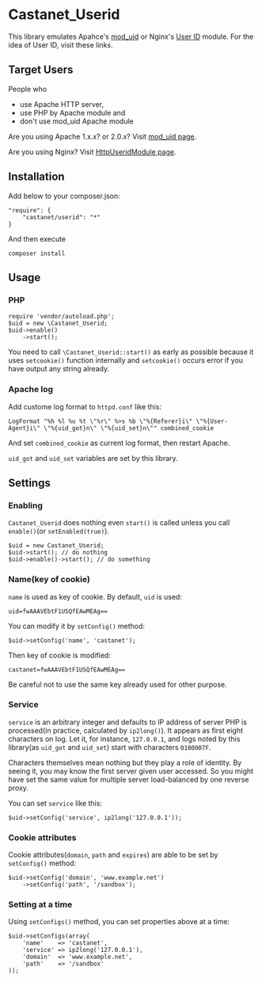 Castanet_Userid
===============

This library emulates Apahce's [mod_uid][moduid] or
Nginx's [User ID][httpuserid] module.
For the idea of User ID, visit these links.

[moduid]: http://www.lexa.ru/programs/mod-uid-eng.html
[httpuserid]: http://wiki.nginx.org/HttpUseridModule

Target Users
------------
People who

* use Apache HTTP server, 
* use PHP by Apache module and
* don't use mod_uid Apache module

Are you using Apache 1.x.x? or 2.0.x? Visit [mod_uid page][moduid].

Are you using Nginx? Visit [HttpUseridModule page][httpuserid].

Installation
------------
Add below to your composer.json:

    "require": {
        "castanet/userid": "*"
    }

And then execute

    composer install

Usage
-----

### PHP

    require 'vendor/autoload.php';
    $uid = new \Castanet_Userid;
    $uid->enable()
        ->start();

You need to call `\Castanet_Userid::start()` as early as possible because
it uses `setcookie()` function internally and `setcookie()` occurs error
if you have output any string already.

### Apache log
Add custome log format to `httpd.conf` like this:

    LogFormat "%h %l %u %t \"%r\" %>s %b \"%{Referer}i\" \"%{User-Agent}i\" \"%{uid_got}n\" \"%{uid_set}n\"" combined_cookie

And set `combined_cookie` as current log format, then restart Apache.

`uid_got` and `uid_set` variables are set by this library.

Settings
--------

### Enabling
`Castanet_Userid` does nothing even `start()` is called unless
you call `enable()`(or `setEnabled(true)`).

    $uid = new Castanet_Userid;
    $uid->start(); // do nothing
    $uid->enable()->start(); // do something

### Name(key of cookie)
`name` is used as key of cookie. By default, `uid` is used:

    uid=fwAAAVEbtF1USQfEAwMEAg==

You can modify it by `setConfig()` method:

    $uid->setConfig('name', 'castanet');

Then key of cookie is modified:

    castanet=fwAAAVEbtF1USQfEAwMEAg==

Be careful not to use the same key already used for other purpose.

### Service
`service` is an arbitrary integer and defaults to IP address of server PHP is processed(in practice, calculated by `ip2long()`).
It appears as first eight characters on log. Let it, for instance, `127.0.0.1`, and logs noted by this library(as `uid_got` and `uid_set`) start with characters `0100007F`.

Characters themselves mean nothing but they play a role of identity. By seeing it, you may know the first server given user accessed. So you might have set the same value for multiple server load-balanced by one reverse proxy.

You can set `service` like this:

    $uid->setConfig('service', ip2long('127.0.0.1'));

### Cookie attributes
Cookie attributes(`domain`, `path` and `expires`) are able to be set by `setConfig()` method:

    $uid->setConfig('domain', 'www.example.net')
        ->setConfig('path', '/sandbox');

### Setting at a time
Using `setConfigs()` method, you can set properties above at a time:

    $uid->setConfigs(array(
        'name'    => 'castanet',
        'service' => ip2long('127.0.0.1'),
        'domain'  => 'www.example.net',
        'path'    => '/sandbox'
    ));
